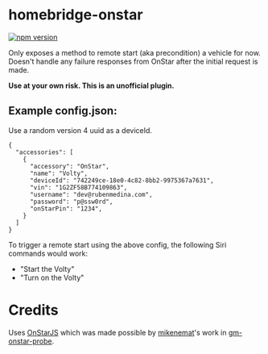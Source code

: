 # homebridge-onstar

[![npm version](https://badge.fury.io/js/homebridge-onstar.svg)](https://badge.fury.io/js/homebridge-onstar)

Only exposes a method to remote start (aka precondition) a vehicle for now. Doesn't handle any failure responses from OnStar after the initial request is made.

**Use at your own risk. This is an unofficial plugin.**

## Example config.json:

Use a random version 4 uuid as a deviceId.

    {
      "accessories": [
        {
          "accessory": "OnStar",
          "name": "Volty",
          "deviceId": "742249ce-18e0-4c82-8bb2-9975367a7631",
          "vin": "1G2ZF58B774109863",
          "username": "dev@rubenmedina.com",
          "password": "p@ssw0rd",
          "onStarPin": "1234",
        }
      ]
    }

To trigger a remote start using the above config, the following Siri commands would work:

- "Start the Volty"
- "Turn on the Volty"

# Credits

Uses [OnStarJS](https://github.com/samrum/OnStarJS) which was made possible by [mikenemat](https://github.com/mikenemat/)'s work in [gm-onstar-probe](https://github.com/mikenemat/gm-onstar-probe).
